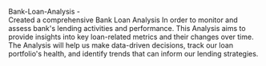 Bank-Loan-Analysis -  
Created a comprehensive Bank Loan Analysis In order to monitor and assess bank's lending activities and performance. This Analysis aims to provide insights into key loan-related metrics and their changes over time. The Analysis will help us make data-driven decisions, track our loan portfolio's health, and identify trends that can inform our lending strategies.
